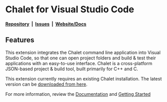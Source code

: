 # Chalet for Visual Studio Code

#### [Repository](https://github.com/chalet-org/chalet)&nbsp;&nbsp;|&nbsp;&nbsp;[Issues](https://github.com/chalet-org/chalet/issues)&nbsp;&nbsp;|&nbsp;&nbsp;[Website/Docs](https://www.chalet-work.space)

## Features

This extension integrates the Chalet command line application into Visual Studio Code, so that one can open project folders and build & test their applications with an easy-to-use interface. Chalet is a cross-platform JSON-based project & build tool, built primarily for C++ and C.

This extension currently requires an existing Chalet installation. The latest version can be [downloaded from here](https://www.chalet-work.space/download).

For more information, review the [Documentation](https://www.chalet-work.space) and [Getting Started](https://www.chalet-work.space/getting-started)

